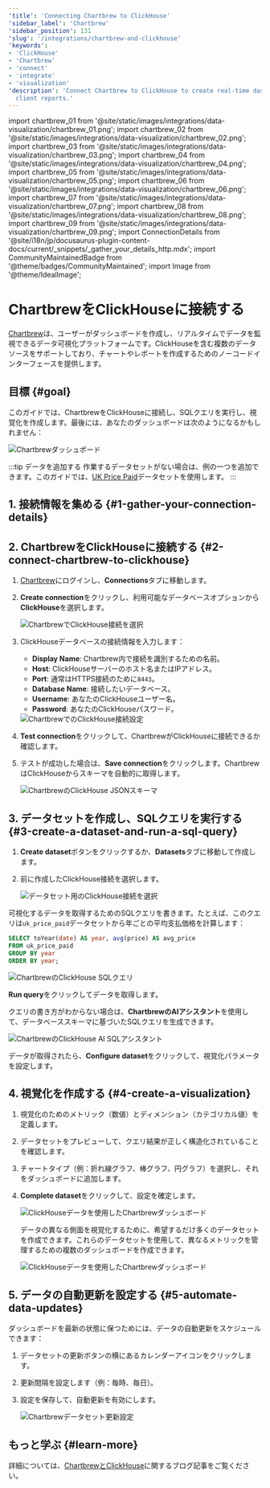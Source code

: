 ```yaml
---
'title': 'Connecting Chartbrew to ClickHouse'
'sidebar_label': 'Chartbrew'
'sidebar_position': 131
'slug': '/integrations/chartbrew-and-clickhouse'
'keywords':
- 'ClickHouse'
- 'Chartbrew'
- 'connect'
- 'integrate'
- 'visualization'
'description': 'Connect Chartbrew to ClickHouse to create real-time dashboards and
  client reports.'
---
```


import chartbrew_01 from '@site/static/images/integrations/data-visualization/chartbrew_01.png';
import chartbrew_02 from '@site/static/images/integrations/data-visualization/chartbrew_02.png';
import chartbrew_03 from '@site/static/images/integrations/data-visualization/chartbrew_03.png';
import chartbrew_04 from '@site/static/images/integrations/data-visualization/chartbrew_04.png';
import chartbrew_05 from '@site/static/images/integrations/data-visualization/chartbrew_05.png';
import chartbrew_06 from '@site/static/images/integrations/data-visualization/chartbrew_06.png';
import chartbrew_07 from '@site/static/images/integrations/data-visualization/chartbrew_07.png';
import chartbrew_08 from '@site/static/images/integrations/data-visualization/chartbrew_08.png';
import chartbrew_09 from '@site/static/images/integrations/data-visualization/chartbrew_09.png';
import ConnectionDetails from '@site/i18n/jp/docusaurus-plugin-content-docs/current/_snippets/_gather_your_details_http.mdx';
import CommunityMaintainedBadge from '@theme/badges/CommunityMaintained';
import Image from '@theme/IdealImage';


# ChartbrewをClickHouseに接続する

<CommunityMaintainedBadge/>

[Chartbrew](https://chartbrew.com)は、ユーザーがダッシュボードを作成し、リアルタイムでデータを監視できるデータ可視化プラットフォームです。ClickHouseを含む複数のデータソースをサポートしており、チャートやレポートを作成するためのノーコードインターフェースを提供します。

## 目標 {#goal}

このガイドでは、ChartbrewをClickHouseに接続し、SQLクエリを実行し、視覚化を作成します。最後には、あなたのダッシュボードは次のようになるかもしれません：

<Image img={chartbrew_01} size="lg" alt="Chartbrewダッシュボード" />

:::tip データを追加する
作業するデータセットがない場合は、例の一つを追加できます。このガイドでは、[UK Price Paid](/getting-started/example-datasets/uk-price-paid.md)データセットを使用します。
:::

## 1. 接続情報を集める {#1-gather-your-connection-details}

<ConnectionDetails />

## 2. ChartbrewをClickHouseに接続する {#2-connect-chartbrew-to-clickhouse}

1. [Chartbrew](https://chartbrew.com/login)にログインし、**Connections**タブに移動します。
2. **Create connection**をクリックし、利用可能なデータベースオプションから**ClickHouse**を選択します。

   <Image img={chartbrew_02} size="lg" alt="ChartbrewでClickHouse接続を選択" />

3. ClickHouseデータベースの接続情報を入力します：

   - **Display Name**: Chartbrew内で接続を識別するための名前。
   - **Host**: ClickHouseサーバーのホスト名またはIPアドレス。
   - **Port**: 通常はHTTPS接続のために`8443`。
   - **Database Name**: 接続したいデータベース。
   - **Username**: あなたのClickHouseユーザー名。
   - **Password**: あなたのClickHouseパスワード。

   <Image img={chartbrew_03} size="lg" alt="ChartbrewでのClickHouse接続設定" />

4. **Test connection**をクリックして、ChartbrewがClickHouseに接続できるか確認します。
5. テストが成功した場合は、**Save connection**をクリックします。ChartbrewはClickHouseからスキーマを自動的に取得します。

   <Image img={chartbrew_04} size="lg" alt="ChartbrewのClickHouse JSONスキーマ" />

## 3. データセットを作成し、SQLクエリを実行する {#3-create-a-dataset-and-run-a-sql-query}

1. **Create dataset**ボタンをクリックするか、**Datasets**タブに移動して作成します。
2. 前に作成したClickHouse接続を選択します。

   <Image img={chartbrew_05} size="lg" alt="データセット用のClickHouse接続を選択" />

  可視化するデータを取得するためのSQLクエリを書きます。たとえば、このクエリは`uk_price_paid`データセットから年ごとの平均支払価格を計算します：

  ```sql
  SELECT toYear(date) AS year, avg(price) AS avg_price
  FROM uk_price_paid
  GROUP BY year
  ORDER BY year;
  ```

   <Image img={chartbrew_07} size="lg" alt="ChartbrewのClickHouse SQLクエリ" />

  **Run query**をクリックしてデータを取得します。

  クエリの書き方がわからない場合は、**ChartbrewのAIアシスタント**を使用して、データベーススキーマに基づいたSQLクエリを生成できます。

<Image img={chartbrew_06} size="lg" alt="ChartbrewのClickHouse AI SQLアシスタント" />

データが取得されたら、**Configure dataset**をクリックして、視覚化パラメータを設定します。

## 4. 視覚化を作成する {#4-create-a-visualization}

1. 視覚化のためのメトリック（数値）とディメンション（カテゴリカル値）を定義します。
2. データセットをプレビューして、クエリ結果が正しく構造化されていることを確認します。
3. チャートタイプ（例：折れ線グラフ、棒グラフ、円グラフ）を選択し、それをダッシュボードに追加します。
4. **Complete dataset**をクリックして、設定を確定します。

   <Image img={chartbrew_08} size="lg" alt="ClickHouseデータを使用したChartbrewダッシュボード" />

   データの異なる側面を視覚化するために、希望するだけ多くのデータセットを作成できます。これらのデータセットを使用して、異なるメトリックを管理するための複数のダッシュボードを作成できます。

   <Image img={chartbrew_01} size="lg" alt="ClickHouseデータを使用したChartbrewダッシュボード" />

## 5. データの自動更新を設定する {#5-automate-data-updates}

ダッシュボードを最新の状態に保つためには、データの自動更新をスケジュールできます：

1. データセットの更新ボタンの横にあるカレンダーアイコンをクリックします。
2. 更新間隔を設定します（例：毎時、毎日）。
3. 設定を保存して、自動更新を有効にします。

   <Image img={chartbrew_09} size="lg" alt="Chartbrewデータセット更新設定" />

## もっと学ぶ {#learn-more}

詳細については、[ChartbrewとClickHouse](https://chartbrew.com/blog/visualizing-clickhouse-data-with-chartbrew-a-step-by-step-guide/)に関するブログ記事をご覧ください。
